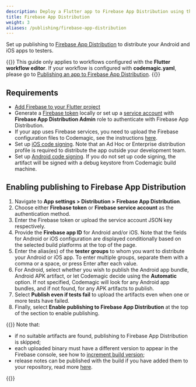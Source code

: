 ```yaml
---
description: Deploy a Flutter app to Firebase App Distribution using the Flutter workflow editor
title: Firebase App Distribution
weight: 3
aliases: /publishing/firebase-app-distribution
---
```


Set up publishing to [Firebase App Distribution](https://firebase.google.com/docs/app-distribution) to distribute your Android and iOS apps to testers.

{{<notebox>}}
This guide only applies to workflows configured with the **Flutter workflow editor**. If your workflow is configured with **codemagic.yaml**, please go to [Publishing an app to Firebase App Distribution](../publishing-yaml/distribution/#publishing-an-app-to-firebase-app-distribution).
{{</notebox>}}

## Requirements

- [Add Firebase to your Flutter project](https://firebase.google.com/docs/flutter/setup)
- Generate a [Firebase token](https://firebase.google.com/docs/cli#cli-ci-systems) locally or set up a [service account](/knowledge-base/google-services-authentication/#firebase) with **Firebase App Distribution Admin** role to authenticate with Firebase App Distribution.
- If your app uses Firebase services, you need to upload the Firebase configuration files to Codemagic, see the instructions [here](/knowledge-base/load-firebase-configuration/).
- Set up [iOS code signing](../code-signing/ios-code-signing). Note that an Ad Hoc or Enterprise distribution profile is required to distribute the app outside your development team.
- Set up [Android code signing](../code-signing/android-code-signing). If you do not set up code signing, the artifact will be signed with a debug keystore from Codemagic build machine.

## Enabling publishing to Firebase App Distribution

1. Navigate to **App settings > Distribution > Firebase App Distribution**.
2. Choose either **Firebase token** or **Firebase service account** as the authentication method.
3. Enter the Firebase token or upload the service account JSON key respectively.
4. Provide the **Firebase app ID** for Android and/or iOS. Note that the fields for Android or iOS configuration are displayed conditionally based on the selected build platforms at the top of the page.
5. Enter the alias(es) of the **tester groups** to whom you want to distribute your Android or iOS app. To enter multiple groups, separate them with a comma or a space, or press Enter after each value.
6. For Android, select whether you wish to publish the Android app bundle, Android APK artifact, or let Codemagic decide using the **Automatic** option. If not specified, Codemagic will look for any Android app bundles, and if not found, for any APK artifacts to publish.
7. Select **Publish even if tests fail** to upload the artifacts even when one or more tests have failed.
8. Finally, select **Enable publishing to Firebase App Distribution** at the top of the section to enable publishing.

{{<notebox>}}
Note that:

- if no suitable artifacts are found, publishing to Firebase App Distribution is skipped;
- each uploaded binary must have a different version to appear in the Firebase console, see how to [increment build version](../building/build-versioning/);
- release notes can be published with the build if you have added them to your repository, read more [here](./publish-release-notes).

{{</notebox>}}
